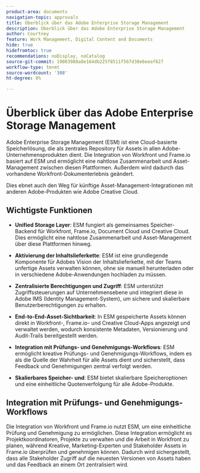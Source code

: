 ```yaml
---
product-area: documents
navigation-topic: approvals
title: Überblick über das Adobe Enterprise Storage Management
description: Überblick über das Adobe Enterprise Storage Management
author: Courtney
feature: Work Management, Digital Content and Documents
hide: true
hidefromtoc: true
recommendations: noDisplay, noCatalog
source-git-commit: 19003988a8e164db225f8511f567d38e6eeaf627
workflow-type: tm+mt
source-wordcount: '308'
ht-degree: 0%

---
```



# Überblick über das Adobe Enterprise Storage Management

Adobe Enterprise Storage Management (ESM) ist eine Cloud-basierte Speicherlösung, die als zentrales Repository für Assets in allen Adobe-Unternehmensprodukten dient. Die Integration von Workfront und Frame.io basiert auf ESM und ermöglicht eine nahtlose Zusammenarbeit und Asset-Management zwischen diesen Plattformen. Außerdem wird dadurch das vorhandene Workfront-Dokumenterlebnis geändert.

Dies ebnet auch den Weg für künftige Asset-Management-Integrationen mit anderen Adobe-Produkten wie Adobe Creative Cloud.

## Wichtigste Funktionen

* **Unified Storage Layer**: ESM fungiert als gemeinsames Speicher-Backend für Workfront, Frame.io, Document Cloud und Creative Cloud. Dies ermöglicht eine nahtlose Zusammenarbeit und Asset-Management über diese Plattformen hinweg.

* **Aktivierung der Inhaltslieferkette**: ESM ist eine grundlegende Komponente für Adobes Vision der Inhaltslieferkette, mit der Teams unfertige Assets verwalten können, ohne sie manuell herunterladen oder in verschiedene Adobe-Anwendungen hochladen zu müssen.

* **Zentralisierte Berechtigungen und Zugriff**: ESM unterstützt Zugriffssteuerungen auf Unternehmensebene und integriert diese in Adobe IMS (Identity Management-System), um sichere und skalierbare Benutzerberechtigungen zu erhalten.

* **End-to-End-Asset-Sichtbarkeit**: In ESM gespeicherte Assets können direkt in Workfront-, Frame.io- und Creative Cloud-Apps angezeigt und verwaltet werden, wodurch konsistente Metadaten, Versionierung und Audit-Trails bereitgestellt werden.

* **Integration mit Prüfungs- und Genehmigungs-Workflows**: ESM ermöglicht kreative Prüfungs- und Genehmigungs-Workflows, indem es als die Quelle der Wahrheit für alle Assets dient und sicherstellt, dass Feedback und Genehmigungen zentral verfolgt werden.

* **Skalierbares Speicher- und**: ESM bietet skalierbare Speicheroptionen und eine einheitliche Quotenverfolgung für alle Adobe-Produkte.

## Integration mit Prüfungs- und Genehmigungs-Workflows

Die Integration von Workfront und Frame.io nutzt ESM, um eine einheitliche Prüfung und Genehmigung zu ermöglichen. Diese Integration ermöglicht es Projektkoordinatoren, Projekte zu verwalten und die Arbeit in Workfront zu planen, während Kreative, Marketing-Experten und Stakeholder Assets in Frame.io überprüfen und genehmigen können. Dadurch wird sichergestellt, dass alle Stakeholder Zugriff auf die neuesten Versionen von Assets haben und das Feedback an einem Ort zentralisiert wird.

<!--For more information about the Workfront and Frame.io integration, see [Frame.io integration overview](/help/quicksilver/review-and-approve-work/native-integrations/frame-io/frame-int-overview.md).-->
